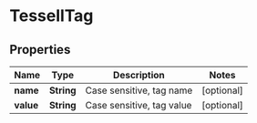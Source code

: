 

# TessellTag


## Properties

Name | Type | Description | Notes
------------ | ------------- | ------------- | -------------
**name** | **String** | Case sensitive, tag name |  [optional]
**value** | **String** | Case sensitive, tag value |  [optional]



